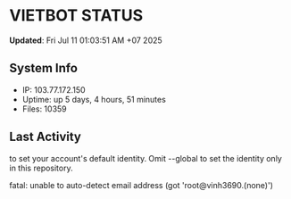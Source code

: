 # VIETBOT STATUS
**Updated**: Fri Jul 11 01:03:51 AM +07 2025

## System Info
- IP: 103.77.172.150
- Uptime: up 5 days, 4 hours, 51 minutes
- Files: 10359

## Last Activity

to set your account's default identity.
Omit --global to set the identity only in this repository.

fatal: unable to auto-detect email address (got 'root@vinh3690.(none)')

